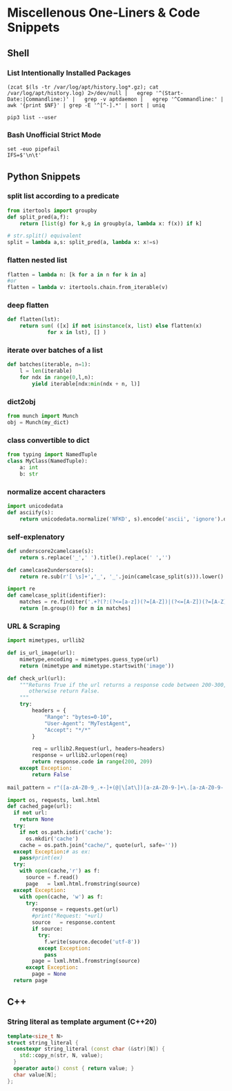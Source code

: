 # Miscellenous One-Liners & Code Snippets

## Shell

### List Intentionally Installed Packages 
```shell
(zcat $(ls -tr /var/log/apt/history.log*.gz); cat /var/log/apt/history.log) 2>/dev/null |   egrep '^(Start-Date:|Commandline:)' |   grep -v aptdaemon |   egrep '^Commandline:' | awk '{print $NF}' | grep -E '^[^-].*' | sort | uniq
```

```shell
pip3 list --user
```

### Bash Unofficial Strict Mode
```shell
set -euo pipefail
IFS=$'\n\t'
```

## Python Snippets



### split list according to a predicate

```python
from itertools import groupby
def split_pred(a,f):
    return [list(g) for k,g in groupby(a, lambda x: f(x)) if k]

# str.split() equivalent
split = lambda a,s: split_pred(a, lambda x: x!=s)
```

### flatten nested list
```python
flatten = lambda n: [k for a in n for k in a]
#or
flatten = lambda v: itertools.chain.from_iterable(v)
```

### deep flatten

```python
def flatten(lst):
	return sum( ([x] if not isinstance(x, list) else flatten(x)
		     for x in lst), [] )
```

### iterate over batches of a list
```python
def batches(iterable, n=1):
    l = len(iterable)
    for ndx in range(0,l,n):
        yield iterable[ndx:min(ndx + n, l)]
```

### dict2obj
```python
from munch import Munch
obj = Munch(my_dict)
```
### class convertible to dict
```python
from typing import NamedTuple
class MyClass(NamedTuple):
    a: int
    b: str
```

### normalize accent characters
```python
import unicodedata
def asciify(s):
    return unicodedata.normalize('NFKD', s).encode('ascii', 'ignore').decode('utf-8')
```

### self-explenatory
```python
def underscore2camelcase(s):
    return s.replace('_',' ').title().replace(' ','')

def camelcase2underscore(s):
    return re.sub(r'[ \s]+','_', '_'.join(camelcase_split(s))).lower()

import re
def camelcase_split(identifier):
    matches = re.finditer('.+?(?:(?<=[a-z])(?=[A-Z])|(?<=[A-Z])(?=[A-Z][a-z])|$)', identifier)
    return [m.group(0) for m in matches]
```
### URL & Scraping
```python
import mimetypes, urllib2

def is_url_image(url): 
    mimetype,encoding = mimetypes.guess_type(url)
    return (mimetype and mimetype.startswith('image'))

def check_url(url):
    """Returns True if the url returns a response code between 200-300,
       otherwise return False.
    """
    try:
        headers = {
            "Range": "bytes=0-10",
            "User-Agent": "MyTestAgent",
            "Accept": "*/*"
        }

        req = urllib2.Request(url, headers=headers)
        response = urllib2.urlopen(req)
        return response.code in range(200, 209)
    except Exception:
        return False
   
mail_pattern = r"([a-zA-Z0-9_.+-]+(@|\[at\])[a-zA-Z0-9-]+\.[a-zA-Z0-9-.]+)"

import os, requests, lxml.html
def cached_page(url):
  if not url:
    return None
  try:
    if not os.path.isdir('cache'):
      os.mkdir('cache')
    cache = os.path.join("cache/", quote(url, safe=''))
  except Exception:# as ex:
    pass#print(ex)
  try:
    with open(cache,'r') as f:
      source = f.read()
      page   = lxml.html.fromstring(source)
  except Exception:
    with open(cache, 'w') as f:
      try:
        response = requests.get(url)
        #print("Request: "+url)
        source   = response.content
        if source:
          try:
            f.write(source.decode('utf-8'))
          except Exception:
            pass
        page = lxml.html.fromstring(source)
      except Exception:
        page = None
  return page
```

## C++

### String literal as template argument (C++20)

```cpp
template<size_t N>
struct string_literal {
  constexpr string_literal (const char (&str)[N]) {
    std::copy_n(str, N, value);
  }
  operator auto() const { return value; }
  char value[N];
};
```
